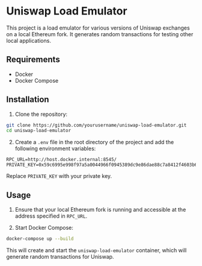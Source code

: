 # Uniswap Load Emulator

This project is a load emulator for various versions of Uniswap exchanges on a local Ethereum fork. It generates random transactions for testing other local applications.

## Requirements

- Docker
- Docker Compose

## Installation

1. Clone the repository:

```sh
git clone https://github.com/yourusername/uniswap-load-emulator.git
cd uniswap-load-emulator
```

2. Create a `.env` file in the root directory of the project and add the following environment variables:

```env
RPC_URL=http://host.docker.internal:8545/
PRIVATE_KEY=0x59c6995e998f97a5a0044966f0945389dc9e86dae88c7a8412f4603b6b78690d
```

Replace `PRIVATE_KEY` with your private key.

## Usage

1. Ensure that your local Ethereum fork is running and accessible at the address specified in `RPC_URL`.

2. Start Docker Compose:

```sh
docker-compose up --build
```

This will create and start the `uniswap-load-emulator` container, which will generate random transactions for Uniswap.